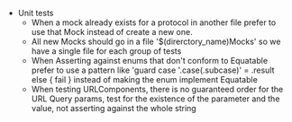 - Unit tests
  - When a mock already exists for a protocol in another file prefer to use that Mock instead of create a new one.
  - All new Mocks should go in a file '$(direrctory_name)Mocks' so we have a single file for each group of tests
  - When Asserting against enums that don't conform to Equatable prefer to use a pattern like  'guard case '.case(.subcase)' = .result else { fail } instead of making the enum implement Equatable
  - When testing URLComponents, there is no guaranteed order for the URL Query params, test for the existence of the parameter and the value, not asserting against the whole string
